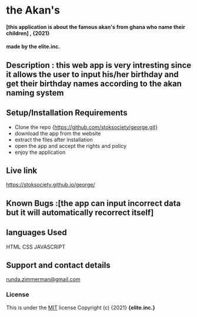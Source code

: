# the Akan's
#### [this application is about the famous  akan's from ghana who name their children] , {2021}
####  made by the elite.inc.
## Description : this web app is very intresting since it allows the user to input his/her birthday and get their birthday names according to the akan naming system
## Setup/Installation Requirements
* Clone the repo {https://github.com/stoksociety/george.git}
* download the app from the website
* extract the files after installation
* open the app and accept the rights and policy
* enjoy the application

## Live link
https://stoksociety.github.io/george/
## Known Bugs :[the app can input incorrect data but it will automatically recorrect itself]
## languages Used
HTML
CSS
JAVASCRIPT
## Support and contact details
runda.zimmerman@gmail.com
### License
This is under the [MIT](LICENSE) license
Copyright (c) {2021} **{elite.inc.}**
